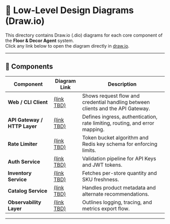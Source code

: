 # 🔧 Low-Level Design Diagrams (Draw.io)

This directory contains Draw.io (.dio) diagrams for each core component of the **Floor & Decor Agent** system.  
Click any link below to open the diagram directly in [draw.io](https://app.diagrams.net/).

---

## 🧩 Components

| Component | Diagram Link | Description |
|------------|--------------|--------------|
| **Web / CLI Client** | [(link TBD)](./web-cli-client.drawio) | Shows request flow and credential handling between clients and the API Gateway. |
| **API Gateway / HTTP Layer** | [(link TBD)](./api-gateway-http-layer.drawio) | Defines ingress, authentication, rate limiting, routing, and error mapping. |
| **Rate Limiter** | [(link TBD)](./rate-limiter.drawio) | Token bucket algorithm and Redis key schema for enforcing limits. |
| **Auth Service** | [(link TBD)](./auth-service.drawio) | Validation pipeline for API Keys and JWT tokens. |
| **Inventory Service** | [(link TBD)](./inventory-service.drawio) | Fetches per-store quantity and SKU freshness. |
| **Catalog Service** | [(link TBD)](./catalog-service.drawio) | Handles product metadata and alternate recommendations. |
| **Observability Layer** | [(link TBD)](./observability.drawio) | Outlines logging, tracing, and metrics export flow. |
---